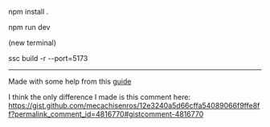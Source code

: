 npm install .

npm run dev

(new terminal)

ssc build -r --port=5173


_______

Made with some help from this [guide](https://gist.github.com/mecachisenros/12e3240a5d66cffa54089066f9ffe8ff)

I think the only difference I made is this comment here: https://gist.github.com/mecachisenros/12e3240a5d66cffa54089066f9ffe8ff?permalink_comment_id=4816770#gistcomment-4816770
